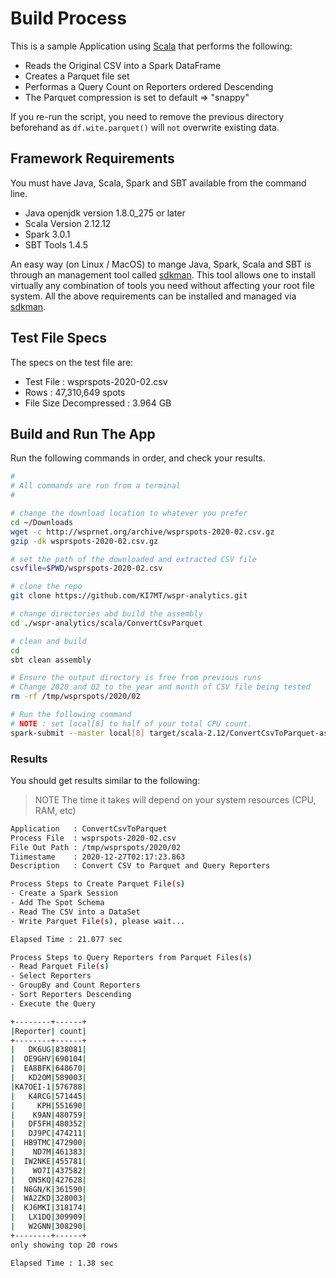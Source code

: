 # Build Process

This is a sample Application using [Scala][] that performs the following:

* Reads the Original CSV into a Spark DataFrame
* Creates a Parquet file set
* Performas a Query Count on Reporters ordered Descending
* The Parquet compression is set to default => "snappy"

If you re-run the script, you need to remove the previous
directory beforehand as `df.wite.parquet()` will `not` overwrite
existing data.

## Framework Requirements

You must have Java, Scala, Spark and SBT available from the command line.

- Java openjdk version 1.8.0_275 or later
- Scala Version 2.12.12
- Spark 3.0.1
- SBT Tools 1.4.5

An easy way (on Linux / MacOS) to mange Java, Spark, Scala and SBT is
through an management tool called [sdkman][]. This tool allows
one to install virtually any combination of tools you need without
affecting your root file system. All the above requirements
can be installed and managed via [sdkman][].

## Test File Specs

The specs on the test file are:

- Test File : wsprspots-2020-02.csv
- Rows : 47,310,649 spots
- File Size Decompressed : 3.964 GB

## Build and Run The App

Run the following commands in order, and check your results.

```bash
#
# All commands are run from a terminal
#

# change the download location to whatever you prefer
cd ~/Downloads
wget -c http://wsprnet.org/archive/wsprspots-2020-02.csv.gz
gzip -dk wsprspots-2020-02.csv.gz

# set the path of the downloaded and extracted CSV file
csvfile=$PWD/wsprspots-2020-02.csv

# clone the repo
git clone https://github.com/KI7MT/wspr-analytics.git

# change directories abd build the assembly
cd ./wspr-analytics/scala/ConvertCsvParquet

# clean and build
cd 
sbt clean assembly

# Ensure the output directory is free from previous runs
# Change 2020 and 02 to the year and month of CSV file being tested
rm -rf /tmp/wsprspots/2020/02

# Run the following command
# NOTE : set local[8] to half of your total CPU count. 
spark-submit --master local[8] target/scala-2.12/ConvertCsvToParquet-assembly-1.0.jar $csvfile
```

### Results

You should get results similar to the following:

>NOTE The time it takes will depend on your system resources (CPU, RAM, etc)

```bash
Application   : ConvertCsvToParquet
Process File  : wsprspots-2020-02.csv
File Out Path : /tmp/wsprspots/2020/02
Tiimestame    : 2020-12-27T02:17:23.863
Description   : Convert CSV to Parquet and Query Reporters

Process Steps to Create Parquet File(s)
- Create a Spark Session
- Add The Spot Schema
- Read The CSV into a DataSet
- Write Parquet File(s), please wait...

Elapsed Time : 21.077 sec

Process Steps to Query Reporters from Parquet Files(s)
- Read Parquet File(s)
- Select Reporters
- GroupBy and Count Reporters
- Sort Reporters Descending
- Execute the Query

+--------+------+
|Reporter| count|
+--------+------+
|   DK6UG|838081|
|  OE9GHV|690104|
|  EA8BFK|648670|
|   KD2OM|589003|
|KA7OEI-1|576788|
|   K4RCG|571445|
|     KPH|551690|
|    K9AN|480759|
|   DF5FH|480352|
|   DJ9PC|474211|
|  HB9TMC|472900|
|    ND7M|461383|
|  IW2NKE|455781|
|    WO7I|437582|
|   ON5KQ|427628|
|  N6GN/K|361590|
|  WA2ZKD|328003|
|  KJ6MKI|318174|
|   LX1DQ|309909|
|   W2GNN|308290|
+--------+------+
only showing top 20 rows

Elapsed Time : 1.38 sec
```

[wpsrspots-2020-02.csv.zip]: http://wsprnet.org/archive/wsprspots-2020-02.csv.zip
[sdkman]: https://sdkman.io/
[Spark SQL]: https://spark.apache.org/docs/latest/sql-programming-guide.html
[Scala]: https://scala-lang.org/
